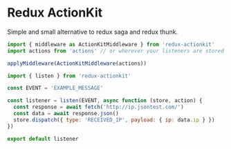 # Redux ActionKit
Simple and small alternative to redux saga and redux thunk.

```js
import { middleware as ActionKitMiddleware } from 'redux-actionkit'
import actions from 'actions' // or wherever your listeners are stored

applyMiddleware(ActionKitMiddleware(actions))
```

```js
import { listen } from 'redux-actionkit'

const EVENT = 'EXAMPLE_MESSAGE'

const listener = listen(EVENT, async function (store, action) {
  const response = await fetch('http://ip.jsontest.com/')
  const data = await response.json()
  store.dispatch({ type: 'RECEIVED_IP', payload: { ip: data.ip } })
})

export default listener
```
